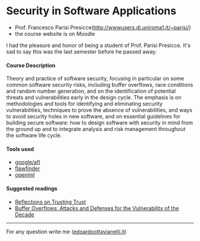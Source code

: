 # Security in Software Applications

- Prof. Francesco Parisi Presicce(http://wwwusers.di.uniroma1.it/~parisi/)
- the course website is on Moodle

I had the pleasure and honor of being a student of Prof. Parisi Presicce. It's sad to say this was the last semester before he passed away.

#### Course Description  
Theory and practice of software security, focusing in particular on some common software security risks, including buffer overflows, race conditions and random number generation, and on the identification of potential threats and vulnerabilities early in the design cycle. The emphasis is on methodologies and tools for identifying and eliminating security vulnerabilities, techniques to prove the absence of vulnerabilities, and ways to avoid security holes in new software, and on essential guidelines for building secure software: how to design software with security in mind from the ground up and to integrate analysis and risk management throughout the software life cycle.

#### Tools used
- [google/afl](https://github.com/google/AFL)
- [flawfinder](https://dwheeler.com/flawfinder/)
- [openjml](https://www.openjml.org/)

#### Suggested readings

- [Reflections on Trusting Trust](http://wwwusers.di.uniroma1.it/~parisi/Risorse/p761-thompson.pdf)
- [Buffer Overflows: Attacks and Defenses for the Vulnerability of the Decade](http://wwwusers.di.uniroma1.it/~parisi/Risorse/cowan-vulnerability.pdf)

---------

For any question write me ([edoardoottavianelli.it](https://www.edoardoottavianelli.it/))
